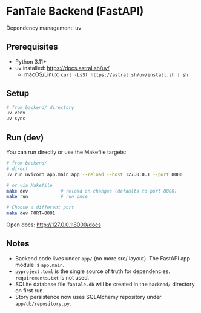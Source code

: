 # FanTale Backend (FastAPI)

Dependency management: uv

## Prerequisites
- Python 3.11+
- uv installed: https://docs.astral.sh/uv/
  - macOS/Linux: `curl -LsSf https://astral.sh/uv/install.sh | sh`

## Setup
```bash
# from backend/ directory
uv venv
uv sync
```

## Run (dev)
You can run directly or use the Makefile targets:

```bash
# from backend/
# direct
uv run uvicorn app.main:app --reload --host 127.0.0.1 --port 8000

# or via Makefile
make dev            # reload on changes (defaults to port 8000)
make run            # run once

# Choose a different port
make dev PORT=8001
```

Open docs: http://127.0.0.1:8000/docs

## Notes
- Backend code lives under `app/` (no more src/ layout). The FastAPI app module is `app.main`.
- `pyproject.toml` is the single source of truth for dependencies. `requirements.txt` is not used.
- SQLite database file `fantale.db` will be created in the `backend/` directory on first run.
- Story persistence now uses SQLAlchemy repository under `app/db/repository.py`.
